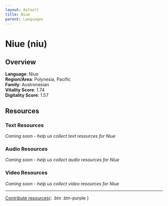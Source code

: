 ```yaml
---
layout: default
title: Niue
parent: Languages
---
```


# Niue (niu)

## Overview

**Language**: Niue  
**Region/Area**: Polynesia, Pacific  
**Family**: Austronesian  
**Vitality Score**: 1.74  
**Digitality Score**: 1.57  

## Resources

### Text Resources
*Coming soon - help us collect text resources for Niue*

### Audio Resources
*Coming soon - help us collect audio resources for Niue*

### Video Resources
*Coming soon - help us collect video resources for Niue*

---

[Contribute resources](https://fairtrain.github.io/){: .btn .btn-purple }

